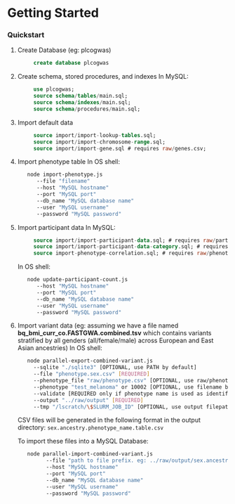# Getting Started

### Quickstart

1. Create Database (eg: plcogwas)
   ```sql
        create database plcogwas
   ```    
2. Create schema, stored procedures, and indexes
   In MySQL:
   ```sql
        use plcogwas;
        source schema/tables/main.sql;
        source schema/indexes/main.sql;
        source schema/procedures/main.sql;
   ```
3. Import default data
   ```sql
        source import/import-lookup-tables.sql;
        source import/import-chromosome-range.sql;
        source import/import-gene.sql # requires raw/genes.csv;
   ```
4. Import phenotype table
   In OS shell:
   ```bash
      node import-phenotype.js
         --file "filename"
         --host "MySQL hostname" 
         --port "MySQL port" 
         --db_name "MySQL database name" 
         --user "MySQL username" 
         --password "MySQL password"
   ```
5. Import participant data
   In MySQL:
   ```sql
        source import/import-participant-data.sql; # requires raw/participant_data.tsv (renamed GSA NA dataset)
        source import/import-participant-data-category.sql; # requires raw/participant_data_category.csv
        source import-phenotype-correlation.sql; # requires raw/phenotype_correlation.csv
   ```
   In OS shell:
   ```bash
      node update-participant-count.js
         --host "MySQL hostname" 
         --port "MySQL port" 
         --db_name "MySQL database name" 
         --user "MySQL username" 
         --password "MySQL password"
   ```
6. Import variant data (eg: assuming we have a file named __bq_bmi_curr_co.FASTGWA.combined.tsv__ which contains variants stratified by all genders (all/female/male) across European and East Asian ancestries)
   In OS shell:
   ```bash
      node parallel-export-combined-variant.js
        --sqlite "./sqlite3" [OPTIONAL, use PATH by default]
        --file "phenotype.sex.csv" [REQUIRED]
        --phenotype_file "raw/phenotype.csv" [OPTIONAL, use raw/phenotype.csv by default]
        --phenotype "test_melanoma" or 10002 [OPTIONAL, use filename by default]
        --validate [REQUIRED only if phenotype name is used as identifier, implicitly set to true if only filename is given]
        --output "../raw/output" [REQUIRED]
        --tmp "/lscratch/\$SLURM_JOB_ID" [OPTIONAL, use output filepath by default]
   ```

   CSV files will be generated in the following format in the output directory: `sex.ancestry.phenotype_name.table.csv`

   To import these files into a MySQL Database:

   ```bash
      node parallel-import-combined-variant.js
            --file "path to file prefix. eg: ../raw/output/sex.ancestry.phenotype_name"
            --host "MySQL hostname" 
            --port "MySQL port" 
            --db_name "MySQL database name" 
            --user "MySQL username" 
            --password "MySQL password"
   ```

